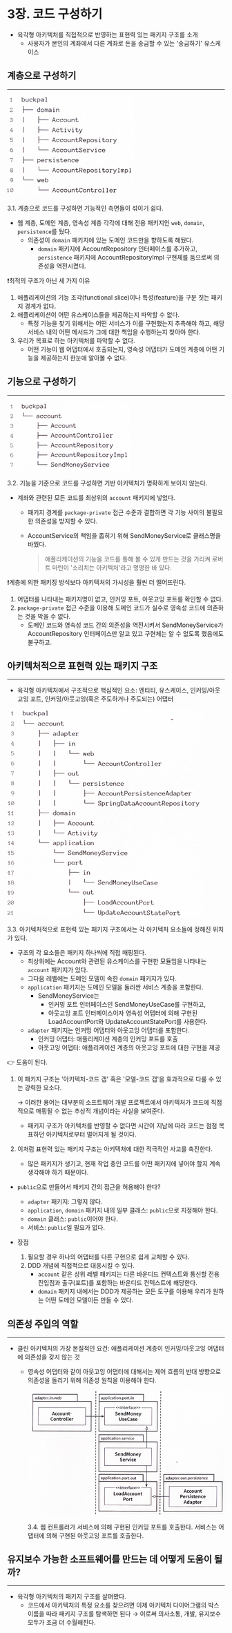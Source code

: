 # 3장. 코드 구성하기

- 육각형 아키텍처를 직접적으로 반영하는 표현력 있는 패키지 구조를 소개
    - 사용자가 본인의 계좌에서 다른 계좌로 돈을 송금할 수 있는 '송금하기' 유스케이스

## 계층으로 구성하기

---

![3.1. 계층으로 코드를 구성하면 기능적인 측면들이 섞이기 쉽다.](./image/3/image.png)

3.1. 계층으로 코드를 구성하면 기능적인 측면들이 섞이기 쉽다.

- 웹 계층, 도메인 계층, 영속성 계층 각각에 대해 전용 패키지인 `web`, `domain`, `persistence`를 뒀다.
    - 의존성이 `domain` 패키지에 있는 도메인 코드만을 향하도록 해뒀다.
        - `domain` 패키지에 AccountRepository 인터페이스를 추가하고, `persistence` 패키지에 AccountRepositoryImpl 구현체를 둠으로써 의존성을 역전시켰다.

❗최적의 구조가 아닌 세 가지 이유

1. 애플리케이션의 기능 조각(functional slice)이나 특성(feature)을 구분 짓는 패키지 경계가 없다.
2. 애플리케이션이 어떤 유스케이스들을 제공하는지 파악할 수 없다.
    - 특정 기능을 찾기 위해서는 어떤 서비스가 이를 구현했는지 추측해야 하고, 해당 서비스 내의 어떤 메서드가 그에 대한 책임을 수행하는지 찾아야 한다.
3. 우리가 목표로 하는 아키텍처를 파악할 수 없다.
    - 어떤 기능이 웹 어댑터에서 호출되는지, 영속성 어댑터가 도메인 계층에 어떤 기능을 제공하는지 한눈에 알아볼 수 없다.

## 기능으로 구성하기

---

![3.2. 기능을 기준으로 코드를 구성하면 기반 아키텍처가 명확하게 보이지 않는다.](./image/3/image%201.png)

3.2. 기능을 기준으로 코드를 구성하면 기반 아키텍처가 명확하게 보이지 않는다.

- 계좌와 관련된 모든 코드를 최상위의 `account` 패키지에 넣었다.
    - 패키지 경계를 `package-private` 접근 수준과 결합하면 각 기능 사이의 불필요한 의존성을 방지할 수 있다.
    - AccountService의 책임을 좁히기 위해 SendMoneyService로 클래스명을 바꿨다.
        
        > 애플리케이션의 기능을 코드를 통해 볼 수 있게 만드는 것을 가리켜 로버트 마틴이 '소리치는 아키텍처'라고 명명한 바 있다.
        > 

❗계층에 의한 패키징 방식보다 아키텍처의 가시성을 훨씬 더 떨어뜨린다.

1. 어댑터를 나타내는 패키지명이 없고, 인커밍 포트, 아웃고잉 포트를 확인할 수 없다.
2. `package-private` 접근 수준을 이용해 도메인 코드가 실수로 영속성 코드에 의존하는 것을 막을 수 없다.
    - 도메인 코드와 영속성 코드 간의 의존성을 역전시켜서 SendMoneyService가 AccountRepository 인터페이스만 알고 있고 구현체는 알 수 없도록 했음에도 불구하고.

## 아키텍처적으로 표현력 있는 패키지 구조

---

- 육각형 아키텍처에서 구조적으로 핵심적인 요소: 엔티티, 유스케이스, 인커밍/아웃고잉 포트, 인커밍/아웃고잉(혹은 주도하거나 주도되는) 어댑터

![3.3. 아키텍처적으로 표현력 있는 패키지 구조에서는 각 아키텍처 요소들에 정해진 위치가 있다.](./image/3/image%202.png)

3.3. 아키텍처적으로 표현력 있는 패키지 구조에서는 각 아키텍처 요소들에 정해진 위치가 있다.

- 구조의 각 요소들은 패키지 하나씩에 직접 매핑된다.
    - 최상위에는 Account와 관련된 유스케이스를 구현한 모듈임을 나타내는 `account` 패키지가 있다.
    - 그다음 레벨에는 도메인 모델이 속한 `domain` 패키지가 있다.
    - `application` 패키지는 도메인 모델을 둘러싼 서비스 계층을 포함한다.
        - SendMoneyService는
            - 인커밍 포트 인터페이스인 SendMoneyUseCase를 구현하고,
            - 아웃고잉 포트 인터페이스이자 영속성 어댑터에 의해 구현된 LoadAccountPort와 UpdateAccountStatePort를 사용한다.
    - `adapter` 패키지는 인커밍 어댑터와 아웃고잉 어댑터를 포함한다.
        - 인커밍 어댑터: 애플리케이션 계층의 인커밍 포트를 호출
        - 아웃고잉 어댑터: 애플리케이션 계층의 아웃고잉 포트에 대한 구현을 제공

👉 도움이 된다.

1. 이 패키지 구조는 '아키텍처-코드 갭' 혹은 '모델-코드 갭'을 효과적으로 다룰 수 있는 강력한 요소다.
    
    → 이러한 용어는 대부분의 소프트웨어 개발 프로젝트에서 아키텍처가 코드에 직접적으로 매핑될 수 없는 추상적 개념이라는 사실을 보여준다.
    
    - 패키지 구조가 아키텍처를 반영할 수 없다면 시간이 지남에 따라 코드는 점점 목표하던 아키텍처로부터 멀어지게 될 것이다.
2. 이처럼 표현력 있는 패키지 구조는 아키텍처에 대한 적극적인 사고를 촉진한다.
    - 많은 패키지가 생기고, 현재 작업 중인 코드를 어떤 패키지에 넣어야 할지 계속 생각해야 하기 때문이다.

- `public`으로 만들어서 패키지 간의 접근을 허용해야 한다?
    - `adapter` 패키지: 그렇지 않다.
    - `application`, `domain` 패키지 내의 일부 클래스: `public`으로 지정해야 한다.
    - `domain` 클래스: `public`이어야 한다.
    - 서비스: `public`일 필요가 없다.

- 장점
    1. 필요할 경우 하나의 어댑터를 다른 구현으로 쉽게 교체할 수 있다.
    2. DDD 개념에 직접적으로 대응시킬 수 있다.
        - `account` 같은 상위 레벨 패키지는 다른 바운디드 컨텍스트와 통신할 전용 진입점과 출구(포트)를 포함하는 바운디드 컨텍스트에 해당한다.
        - `domain` 패키지 내에서는 DDD가 제공하는 모든 도구를 이용해 우리가 원하는 어떤 도메인 모델이든 만들 수 있다.

## 의존성 주입의 역할

---

- 클린 아키텍처의 가장 본질적인 요건: 애플리케이션 계층이 인커밍/아웃고잉 어댑터에 의존성을 갖지 않는 것
    - 영속성 어댑터와 같이 아웃고잉 어댑터에 대해서는 제어 흐름의 반대 방향으로 의존성을 돌리기 위해 의존성 원칙을 이용해야 한다.
        
        ![image.png](./image/3/image%203.png)
        
        3.4. 웹 컨트롤러가 서비스에 의해 구현된 인커밍 포트를 호출한다. 서비스는 어댑터에 의해 구현된 아웃고잉 포트를 호출한다.
        

## 유지보수 가능한 소프트웨어를 만드는 데 어떻게 도움이 될까?

---

- 육각형 아키텍처의 패키지 구조를 살펴봤다.
    - 코드에서 아키텍처의 특정 요소를 찾으려면 이제 아키텍처 다이어그램의 박스 이름을 따라 패키지 구조를 탐색하면 된다 → 이로써 의사소통, 개발, 유지보수 모두가 조금 더 수월해진다.
